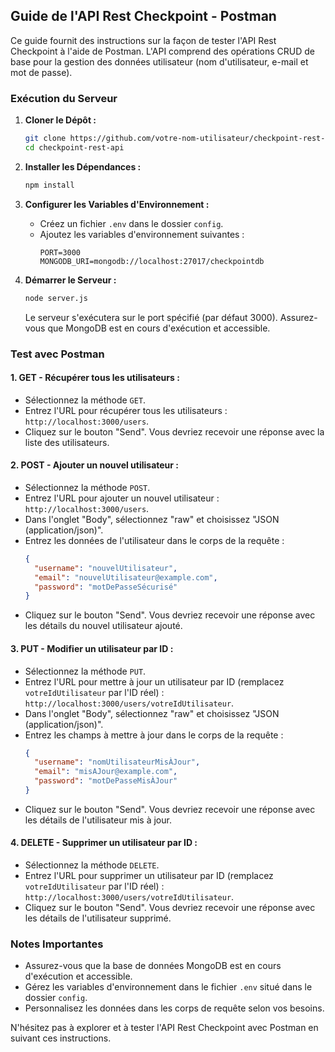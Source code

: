 ## Guide de l'API Rest Checkpoint - Postman

Ce guide fournit des instructions sur la façon de tester l'API Rest Checkpoint à l'aide de Postman. L'API comprend des opérations CRUD de base pour la gestion des données utilisateur (nom d'utilisateur, e-mail et mot de passe).

### Exécution du Serveur

1. **Cloner le Dépôt :**
   ```bash
   git clone https://github.com/votre-nom-utilisateur/checkpoint-rest-api.git
   cd checkpoint-rest-api
   ```

2. **Installer les Dépendances :**
   ```bash
   npm install
   ```

3. **Configurer les Variables d'Environnement :**
   - Créez un fichier `.env` dans le dossier `config`.
   - Ajoutez les variables d'environnement suivantes :
     ```dotenv
     PORT=3000
     MONGODB_URI=mongodb://localhost:27017/checkpointdb
     ```

4. **Démarrer le Serveur :**
   ```bash
   node server.js
   ```

   Le serveur s'exécutera sur le port spécifié (par défaut 3000). Assurez-vous que MongoDB est en cours d'exécution et accessible.

### Test avec Postman

#### 1. **GET - Récupérer tous les utilisateurs :**
   - Sélectionnez la méthode `GET`.
   - Entrez l'URL pour récupérer tous les utilisateurs : `http://localhost:3000/users`.
   - Cliquez sur le bouton "Send". Vous devriez recevoir une réponse avec la liste des utilisateurs.

#### 2. **POST - Ajouter un nouvel utilisateur :**
   - Sélectionnez la méthode `POST`.
   - Entrez l'URL pour ajouter un nouvel utilisateur : `http://localhost:3000/users`.
   - Dans l'onglet "Body", sélectionnez "raw" et choisissez "JSON (application/json)".
   - Entrez les données de l'utilisateur dans le corps de la requête :
     ```json
     {
       "username": "nouvelUtilisateur",
       "email": "nouvelUtilisateur@example.com",
       "password": "motDePasseSécurisé"
     }
     ```
   - Cliquez sur le bouton "Send". Vous devriez recevoir une réponse avec les détails du nouvel utilisateur ajouté.

#### 3. **PUT - Modifier un utilisateur par ID :**
   - Sélectionnez la méthode `PUT`.
   - Entrez l'URL pour mettre à jour un utilisateur par ID (remplacez `votreIdUtilisateur` par l'ID réel) : `http://localhost:3000/users/votreIdUtilisateur`.
   - Dans l'onglet "Body", sélectionnez "raw" et choisissez "JSON (application/json)".
   - Entrez les champs à mettre à jour dans le corps de la requête :
     ```json
     {
       "username": "nomUtilisateurMisÀJour",
       "email": "misAJour@example.com",
       "password": "motDePasseMisÀJour"
     }
     ```
   - Cliquez sur le bouton "Send". Vous devriez recevoir une réponse avec les détails de l'utilisateur mis à jour.

#### 4. **DELETE - Supprimer un utilisateur par ID :**
   - Sélectionnez la méthode `DELETE`.
   - Entrez l'URL pour supprimer un utilisateur par ID (remplacez `votreIdUtilisateur` par l'ID réel) : `http://localhost:3000/users/votreIdUtilisateur`.
   - Cliquez sur le bouton "Send". Vous devriez recevoir une réponse avec les détails de l'utilisateur supprimé.

### Notes Importantes

- Assurez-vous que la base de données MongoDB est en cours d'exécution et accessible.
- Gérez les variables d'environnement dans le fichier `.env` situé dans le dossier `config`.
- Personnalisez les données dans les corps de requête selon vos besoins.

N'hésitez pas à explorer et à tester l'API Rest Checkpoint avec Postman en suivant ces instructions.